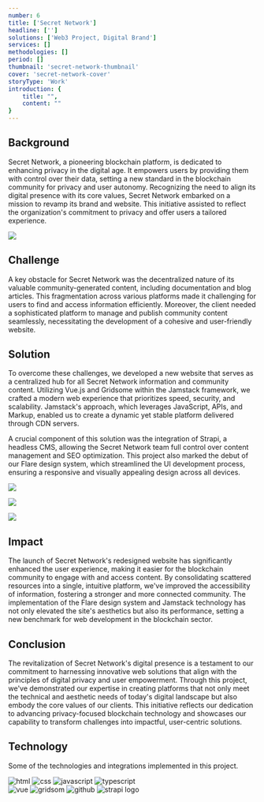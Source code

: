 ```yaml
---
number: 6
title: ['Secret Network']
headline: ['']
solutions: ['Web3 Project, Digital Brand']
services: []
methodologies: []
period: []
thumbnail: 'secret-network-thumbnail'
cover: 'secret-network-cover'
storyType: 'Work'
introduction: {
    title: "",
    content: ""
}
---
```


## Background

Secret Network, a pioneering blockchain platform, is dedicated to enhancing privacy in the digital age. It empowers users by providing them with control over their data, setting a new standard in the blockchain community for privacy and user autonomy. Recognizing the need to align its digital presence with its core values, Secret Network embarked on a mission to revamp its brand and website. This initiative assisted to reflect the organization's commitment to privacy and offer users a tailored experience.

![](/work/secret-network-figure-1.jpg)


## Challenge

A key obstacle for Secret Network was the decentralized nature of its valuable community-generated content, including documentation and blog articles. This fragmentation across various platforms made it challenging for users to find and access information efficiently. Moreover, the client needed a sophisticated platform to manage and publish community content seamlessly, necessitating the development of a cohesive and user-friendly website.

## Solution 

To overcome these challenges, we developed a new website that serves as a centralized hub for all Secret Network information and community content. Utilizing Vue.js and Gridsome within the Jamstack framework, we crafted a modern web experience that prioritizes speed, security, and scalability. Jamstack's approach, which leverages JavaScript, APIs, and Markup, enabled us to create a dynamic yet stable platform delivered through CDN servers.

A crucial component of this solution was the integration of Strapi, a headless CMS, allowing the Secret Network team full control over content management and SEO optimization. This project also marked the debut of our Flare design system, which streamlined the UI development process, ensuring a responsive and visually appealing design across all devices.

![](/work/secret-network-figure-2.jpg)

![](/work/secret-network-figure-3.jpg)

![](/work/secret-network-figure-4.jpg)


## Impact

The launch of Secret Network's redesigned website has significantly enhanced the user experience, making it easier for the blockchain community to engage with and access content. By consolidating scattered resources into a single, intuitive platform, we've improved the accessibility of information, fostering a stronger and more connected community. The implementation of the Flare design system and Jamstack technology has not only elevated the site's aesthetics but also its performance, setting a new benchmark for web development in the blockchain sector.

## Conclusion

The revitalization of Secret Network's digital presence is a testament to our commitment to harnessing innovative web solutions that align with the principles of digital privacy and user empowerment. Through this project, we've demonstrated our expertise in creating platforms that not only meet the technical and aesthetic needs of today's digital landscape but also embody the core values of our clients. This initiative reflects our dedication to advancing privacy-focused blockchain technology and showcases our capability to transform challenges into impactful, user-centric solutions.

## Technology

Some of the technologies and integrations implemented in this project.

<div class="story_story__mainContent__technologies__v5XXm"> 
    <div class="story_story__mainContent__technologies__images__6NSg5">
        <div>
        <img loading="lazy" src="/technologies/html.svg" alt="html"/>
            <img loading="lazy" src="/technologies/css.svg" alt="css"/>
            <img loading="lazy" src="/technologies/javascript.svg" alt="javascript"/>
            <img loading="lazy" src="/technologies/typescript.svg" alt="typescript"/>
        </div>
        <div>
            <img loading="lazy" src="/technologies/vue.svg" alt="vue"/>
            <img loading="lazy" src="/technologies/gridsom.svg" alt="gridsom"/>
            <img loading="lazy" src="/technologies/github.svg" alt="github"/>
            <img loading="lazy" src="/technologies/strapi.svg" class="story_story__mainContent__technologies__images__large__KxVD1" alt="strapi logo"/>
        </div>
    </div>     
</div>